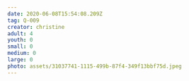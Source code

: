 ```yaml
---
date: 2020-06-08T15:54:08.209Z
tag: Q-009
creator: christine
adult: 4
youth: 0
small: 0
medium: 0
large: 0
photo: assets/31037741-1115-499b-87f4-349f13bbf75d.jpeg
---
```

